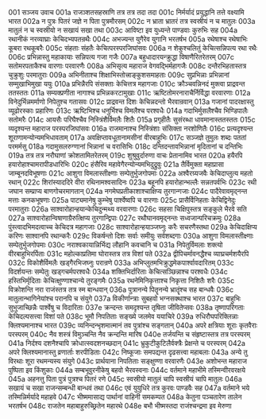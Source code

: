 001	सञ्जय उवाच
001a	राजञ्शतसहस्राणि तत्र तत्र तदा तदा
001c	निर्मर्यादं प्रयुद्धानि तत्ते वक्ष्यामि भारत
002a	न पुत्रः पितरं जज्ञे न पिता पुत्रमौरसम्
002c	न भ्राता भ्रातरं तत्र स्वस्रीयं न च मातुलः
003a	मातुलं न च स्वस्रीयो न सखायं सखा तथा
003c	आविष्टा इव युध्यन्ते पाण्डवाः कुरुभिः सह
004a	रथानीकं नरव्याघ्राः केचिदभ्यपतन्रथैः
004c	अभज्यन्त युगैरेव युगानि भरतर्षभ
005a	रथेषाश्च रथेषाभिः कूबरा रथकूबरैः
005c	संहताः संहतैः केचित्परस्परजिघांसवः
006a	न शेकुश्चलितुं केचित्सन्निपत्य रथा रथैः
006c	प्रभिन्नास्तु महाकायाः सन्निपत्य गजा गजैः
007a	बहुधादारयन्क्रुद्धा विषाणैरितरेतरम्
007c	सतोमरपताकैश्च वारणाः परवारणैः
008a	अभिसृत्य महाराज वेगवद्भिर्महागजैः
008c	दन्तैरभिहतास्तत्र चुक्रुशुः परमातुराः
009a	अभिनीताश्च शिक्षाभिस्तोत्त्राङ्कुशसमाहताः
009c	सुप्रभिन्नाः प्रभिन्नानां सम्मुखाभिमुखा ययुः
010a	प्रभिन्नैरपि संसक्ताः केचित्तत्र महागजाः
010c	क्रौञ्चवन्निनदं मुक्त्वा प्राद्रवन्त ततस्ततः
011a	सम्यक्प्रणीता नागाश्च प्रभिन्नकरटामुखाः
011c	ऋष्टितोमरनाराचैर्निर्विद्धा वरवारणाः
012a	विनेदुर्भिन्नमर्माणो निपेतुश्च गतासवः
012c	प्राद्रवन्त दिशः केचिन्नदन्तो भैरवान्रवान्
013a	गजानां पादरक्षास्तु व्यूढोरस्काः प्रहारिणः
013c	ऋष्टिभिश्च धनुर्भिश्च विमलैश्च परश्वधैः
014a	गदाभिर्मुसलैश्चैव भिण्डिपालैः सतोमरैः
014c	आयसैः परिघैश्चैव निस्त्रिंशैर्विमलैः शितैः
015a	प्रगृहीतैः सुसंरब्धा धावमानास्ततस्ततः
015c	व्यदृश्यन्त महाराज परस्परजिघांसवः
016a	राजमानाश्च निस्त्रिंशाः संसिक्ता नरशोणितैः
016c	प्रत्यदृश्यन्त शूराणामन्योन्यमभिधावताम्
017a	अवक्षिप्तावधूतानामसीनां वीरबाहुभिः
017c	सञ्जज्ञे तुमुलः शब्दः पततां परमर्मसु
018a	गदामुसलरुग्णानां भिन्नानां च वरासिभिः
018c	दन्तिदन्तावभिन्नानां मृदितानां च दन्तिभिः
019a	तत्र तत्र नरौघाणां क्रोशतामितरेतरम्
019c	शुश्रुवुर्दारुणा वाचः प्रेतानामिव भारत
020a	हयैरपि हयारोहाश्चामरापीडधारिभिः
020c	हंसैरिव महावेगैरन्योन्यमभिदुद्रुवुः
021a	तैर्विमुक्ता महाप्रासा जाम्बूनदविभूषणाः
021c	आशुगा विमलास्तीक्ष्णाः सम्पेतुर्भुजगोपमाः
022a	अश्वैरग्र्यजवैः केचिदाप्लुत्य महतो रथान्
022c	शिरांस्याददिरे वीरा रथिनामश्वसादिनः
023a	बहूनपि हयारोहान्भल्लैः सन्नतपर्वभिः
023c	रथी जघान सम्प्राप्य बाणगोचरमागतान्
024a	नगमेघप्रतीकाशाश्चाक्षिप्य तुरगान्गजाः
024c	पादैरेवावमृद्नन्त मत्ताः कनकभूषणाः
025a	पाट्यमानेषु कुम्भेषु पार्श्वेष्वपि च वारणाः
025c	प्रासैर्विनिहताः केचिद्विनेदुः परमातुराः
026a	साश्वारोहान्हयान्केचिदुन्मथ्य वरवारणाः
026c	सहसा चिक्षिपुस्तत्र सङ्कुले भैरवे सति
027a	साश्वारोहान्विषाणाग्रैरुत्क्षिप्य तुरगान्द्विपाः
027c	रथौघानवमृद्नन्तः सध्वजान्परिचक्रमुः
028a	पुंस्त्वादभिमदत्वाच्च केचिदत्र महागजाः
028c	साश्वारोहान्हयाञ्जघ्नुः करैः सचरणैस्तथा
029a	केचिदाक्षिप्य करिणः साश्वानपि रथान्करैः
029c	विकर्षन्तो दिशः सर्वाः समीयुः सर्वशब्दगाः
030a	आशुगा विमलास्तीक्ष्णाः सम्पेतुर्भुजगोपमाः
030c	नराश्वकायान्निर्भिद्य लौहानि कवचानि च
031a	निपेतुर्विमलाः शक्त्यो वीरबाहुभिरर्पिताः
031c	महोल्काप्रतिमा घोरास्तत्र तत्र विशां पते
032a	द्वीपिचर्मावनद्धैश्च व्याघ्रचर्मशयैरपि
032c	विकोशैर्विमलैः खड्गैरभिजघ्नुः परान्रणे
033a	अभिप्लुतमभिक्रुद्धमेकपार्श्वावदारितम्
033c	विदर्शयन्तः सम्पेतुः खड्गचर्मपरश्वधैः
034a	शक्तिभिर्दारिताः केचित्सञ्छिन्नाश्च परश्वधैः
034c	हस्तिभिर्मृदिताः केचित्क्षुण्णाश्चान्ये तुरङ्गमैः
035a	रथनेमिनिकृत्ताश्च निकृत्ता निशितैः शरैः
035c	विक्रोशन्ति नरा राजंस्तत्र तत्र स्म बान्धवान्
036a	पुत्रानन्ये पितॄनन्ये भ्रातॄंश्च सह बान्धवैः
036c	मातुलान्भागिनेयांश्च परानपि च संयुगे
037a	विकीर्णान्त्राः सुबहवो भग्नसक्थाश्च भारत
037c	बाहुभिः सुभुजाच्छिन्नैः पार्श्वेषु च विदारिताः
037e	क्रन्दन्तः समदृश्यन्त तृषिता जीवितेप्सवः
038a	तृष्णापरिगताः केचिदल्पसत्त्वा विशां पते
038c	भूमौ निपतिताः सङ्ख्ये जलमेव ययाचिरे
039a	रुधिरौघपरिक्लिन्नाः क्लिश्यमानाश्च भारत
039c	व्यनिन्दन्भृशमात्मानं तव पुत्रांश्च सङ्गतान्
040a	अपरे क्षत्रियाः शूराः कृतवैराः परस्परम्
040c	नैव शस्त्रं विमुञ्चन्ति नैव क्रन्दन्ति मारिष
040e	तर्जयन्ति च संहृष्टास्तत्र तत्र परस्परम्
041a	निर्दश्य दशनैश्चापि क्रोधात्स्वदशनच्छदान्
041c	भ्रुकुटीकुटिलैर्वक्त्रैः प्रेक्षन्ते च परस्परम्
042a	अपरे क्लिश्यमानास्तु व्रणार्ताः शरपीडिताः
042c	निष्कूजाः समपद्यन्त दृढसत्त्वा महाबलाः
043a	अन्ये तु विरथाः शूरा रथमन्यस्य संयुगे
043c	प्रार्थयाना निपतिताः सङ्क्षुण्णा वरवारणैः
043e	अशोभन्त महाराज पुष्पिता इव किंशुकाः
044a	सम्बभूवुरनीकेषु बहवो भैरवस्वनाः
044c	वर्तमाने महाभीमे तस्मिन्वीरवरक्षये
045a	अहनत्तु पिता पुत्रं पुत्रश्च पितरं रणे
045c	स्वस्रीयो मातुलं चापि स्वस्रीयं चापि मातुलः
046a	सखायं च सखा राजन्सम्बन्धी बान्धवं तथा
046c	एवं युयुधिरे तत्र कुरवः पाण्डवैः सह
047a	वर्तमाने भये तस्मिन्निर्मर्यादे महाहवे
047c	भीष्ममासाद्य पार्थानां वाहिनी समकम्पत
048a	केतुना पञ्चतारेण तालेन भरतर्षभ
048c	राजतेन महाबाहुरुच्छ्रितेन महारथे
048e	बभौ भीष्मस्तदा राजंश्चन्द्रमा इव मेरुणा
